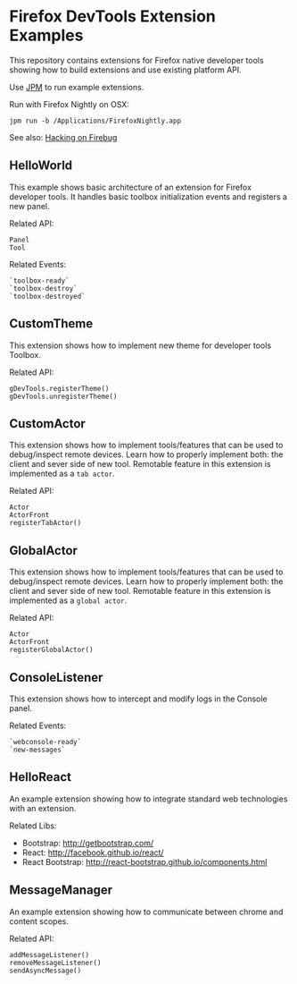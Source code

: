 Firefox DevTools Extension Examples
===================================

This repository contains extensions for Firefox native developer tools
showing how to build extensions and use existing platform API.

Use [JPM](https://developer.mozilla.org/en-US/Add-ons/SDK/Tools/jpm)
to run example extensions.

Run with Firefox Nightly on OSX:

`jpm run -b /Applications/FirefoxNightly.app`

See also: [Hacking on Firebug](https://github.com/firebug/firebug.next#hacking-on-firebugnext-aka-firebug-3)

HelloWorld
----------
This example shows basic architecture of an extension for Firefox developer
tools. It handles basic toolbox initialization events and registers
a new panel.

Related API:

    Panel
    Tool

Related Events:

    `toolbox-ready`
    `toolbox-destroy`
    `toolbox-destroyed`

CustomTheme
-----------
This extension shows how to implement new theme for developer tools Toolbox.

Related API:

    gDevTools.registerTheme()
    gDevTools.unregisterTheme()

CustomActor
-----------
This extension shows how to implement tools/features that can be used
to debug/inspect remote devices. Learn how to properly implement both:
the client and sever side of new tool. Remotable feature in this extension
is implemented as a `tab actor`.

Related API:

    Actor
    ActorFront
    registerTabActor()

GlobalActor
-----------
This extension shows how to implement tools/features that can be used
to debug/inspect remote devices. Learn how to properly implement both:
the client and sever side of new tool. Remotable feature in this extension
is implemented as a `global actor`.

Related API:

    Actor
    ActorFront
    registerGlobalActor()

ConsoleListener
---------------
This extension shows how to intercept and modify logs in the Console panel.

Related Events:

    `webconsole-ready`
    `new-messages`

HelloReact
----------
An example extension showing how to integrate standard web technologies
with an extension.

Related Libs:
* Bootstrap: http://getbootstrap.com/
* React: http://facebook.github.io/react/
* React Bootstrap: http://react-bootstrap.github.io/components.html

MessageManager
--------------
An example extension showing how to communicate between chrome and
content scopes.

Related API:

    addMessageListener()
    removeMessageListener()
    sendAsyncMessage()


